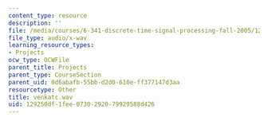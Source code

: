 ```yaml
---
content_type: resource
description: ''
file: /media/courses/6-341-discrete-time-signal-processing-fall-2005/129250df1fee0730292079929588d426_venkatc.wav
file_type: audio/x-wav
learning_resource_types:
- Projects
ocw_type: OCWFile
parent_title: Projects
parent_type: CourseSection
parent_uid: 0d6abafb-55bb-d2d0-610e-ff377147d3aa
resourcetype: Other
title: venkatc.wav
uid: 129250df-1fee-0730-2920-79929588d426
---
```

